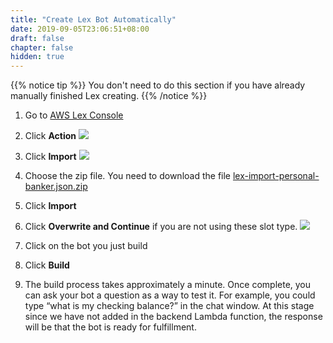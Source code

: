 ```yaml
---
title: "Create Lex Bot Automatically"
date: 2019-09-05T23:06:51+08:00
draft: false
chapter: false
hidden: true
---
```


{{% notice tip %}}
You don't need to do this section if you have already manually finished Lex creating.
{{% /notice %}}

1. Go to [AWS Lex Console](https://console.aws.amazon.com/lex)

1. Click **Action**
    ![](/images/ask/lex-action.png) 

1. Click **Import** 
    ![](/images/ask/import.png) 

1. Choose the zip file. You need to download the file
[lex-import-personal-banker.json.zip](https://github.com/aws-samples/aws-alexa-workshop-ask/blob/master/lex-import-personal-banker.json.zip) 

1. Click **Import** 

1. Click **Overwrite and Continue** if you are not using these slot type.
    ![](/images/ask/import-bot.png) 

1. Click on the bot you just build

1. Click **Build**

1. The build process takes approximately a minute. Once complete, 
you can ask your bot a question as a way to test it. For example, you could 
type “what is my checking balance?” in the chat window. At this stage since we 
have not added in the backend Lambda function, the response will be that the bot 
is ready for fulfillment.
